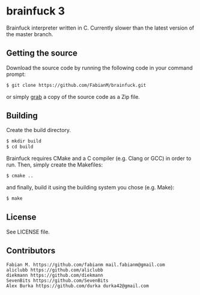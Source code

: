 brainfuck 3
===============
Brainfuck interpreter written in C. Currently slower than the latest version of
	the master branch.

## Getting the source
Download the source code by running the following code in your command prompt:
```sh
$ git clone https://github.com/FabianM/brainfuck.git
```
or simply [grab](https://github.com/FabianM/brainfuck/archive/master.zip) a copy of the source code as a Zip file.

## Building
Create the build directory.
```sh
$ mkdir build
$ cd build
```
Brainfuck requires CMake and a C compiler (e.g. Clang or GCC) in order to run.
Then, simply create the Makefiles:
```sh
$ cmake ..
```
and finally, build it using the building system you chose (e.g. Make):
```sh
$ make
```

## License
See LICENSE file.

## Contributors
    Fabian M. https://github.com/fabianm mail.fabianm@gmail.com
    aliclubb https://github.com/aliclubb
    diekmann https://github.com/diekmann
    SevenBits https://github.com/SevenBits
    Alex Burka https://github.com/durka durka42@gmail.com
